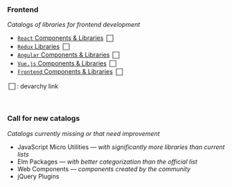 ### Frontend

*Catalogs of libraries for frontend development*

 - [`React` Components & Libraries](https://github.com/brillout/awesome-react-components)
   [<img src="/devarchy_logo.png" width="22" align="center" alt="React components">](http://devarchy.com/react-components)
 - [`Redux` Libraries](https://github.com/brillout/awesome-redux)
   [<img src="/devarchy_logo.png" width="22" align="center" alt="Redux libraries">](http://devarchy.com/redux)
 - [`Angular` Components & Libraries](https://github.com/brillout/awesome-react-components)
   [<img src="/devarchy_logo.png" width="22" align="center" alt="Angular components">](http://devarchy.com/angular-components)
 - [`Vue.js` Components & Libraries](https://github.com/vuejs/awesome-vue)
   [<img src="/devarchy_logo.png" width="22" align="center" alt="Vue components">](http://devarchy.com/vue)
 - [`Frontend` Components & Libraries](https://github.com/brillout/awesome-frontend-libraries)
   [<img src="/devarchy_logo.png" width="22" align="center" alt="Frontend components & libraries">](http://devarchy.com/frontend-libraries)

[<img src="/devarchy_logo.png" width="22" align="center">](http://devarchy.com/): devarchy link

<br/>

### Call for new catalogs

*Catalogs currently missing or that need improvement*

 - JavaScript Micro Utilities — *with significantly more libraries than current lists*
 - Elm Packages — *with better categorization than the official list*
 - Web Components — *components created by the community*
 - jQuery Plugins


